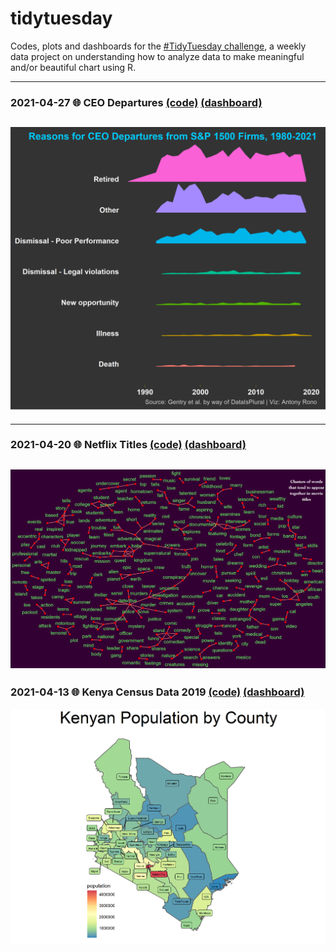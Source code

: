 # tidytuesday
Codes, plots and dashboards for the [#TidyTuesday challenge](https://github.com/rfordatascience/tidytuesday), a weekly data project on understanding how to analyze data to make meaningful and/or beautiful chart using R.

---
### 2021-04-27 🌐 CEO Departures [(code)](https://github.com/AntonyRono/tidytuesday/blob/main/2021-04-27_ceo_departures/2021_04_27_tidy_tuesday.Rmd) [(dashboard)](https://antonyrono.github.io/tidytuesday/2021_04_27_tidy_tuesday_dashboard.html)

![./plots/kenya_census.png](https://github.com/AntonyRono/tidytuesday/blob/main/plots/ceo_departures.png)
---
---
### 2021-04-20 🌐 Netflix Titles [(code)](https://github.com/AntonyRono/tidytuesday/blob/main/2021-04-20_netflix_titles/2021_04_20_tidy_tuesday.Rmd) [(dashboard)](https://antonyrono.github.io/tidytuesday/2021_04_20_tidy_tuesday_dashboard.html)

![./plots/kenya_census.png](https://github.com/AntonyRono/tidytuesday/blob/main/plots/netflix_titles.png)
---
### 2021-04-13 🌐 Kenya Census Data 2019 [(code)](https://github.com/AntonyRono/tidytuesday/blob/main/2021-04-13_Kenya_Census_Data/2021_04_13_tidy_tuesday.Rmd) [(dashboard)](https://antonyrono.github.io/tidytuesday/2021_04_13_tidy_tuesday_dashboard.html)

![./plots/kenya_census.png](https://github.com/AntonyRono/tidytuesday/blob/main/plots/kenya_census.png)
